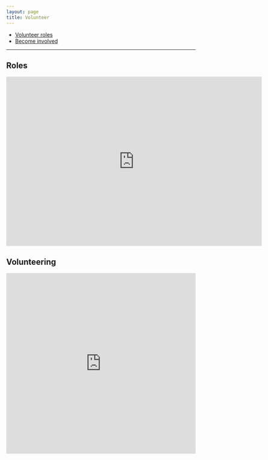 ```yaml
---
layout: page
title: Volunteer
---
```


- [Volunteer roles](#Roles)
- [Become involved](#Volunteering)

---


## Roles

<iframe src="https://onedrive.live.com/embed?cid=7E6A310AB8BCA370&amp;resid=7E6A310AB8BCA370%21110&amp;authkey=AEcONjohDG94Mw0&amp;em=2" width="680px" height="450px" frameborder="0"> OSR volunteer Roles <a target="_blank" href="https://office.com">Microsoft Office</a> document, powered by <a target="_blank" href="https://office.com/webapps">Office</a>.</iframe>

<br>

## Volunteering
<iframe width="640px" height= "480px" src= "https://forms.office.com/Pages/ResponsePage.aspx?id=DQSIkWdsW0yxEjajBLZtrQAAAAAAAAAAAAMAAC9pqdJUNUhXUk5NNU1EUU42UllOUExWODRHU1g3SS4u&embed=true" frameborder= "0" marginwidth= "0" marginheight= "0" style= "border: none; max-width:100%; max-height:100vh" allowfullscreen webkitallowfullscreen mozallowfullscreen msallowfullscreen> </iframe>
